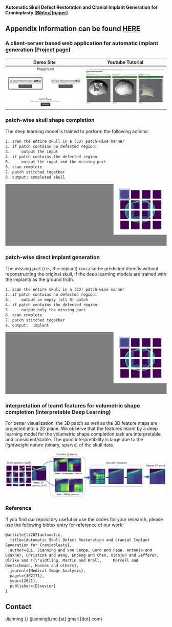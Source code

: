 #### Automatic Skull Defect Restoration and Cranial Implant Generation for Cranioplasty [[Bibtex](https://dl.dropboxusercontent.com/s/kdxyjbegma9iwv0/bibtex1.txt?dl=0)][[paper](https://doi.org/10.1016/j.media.2021.102171)]


## Appendix Information can be found [HERE](https://github.com/Jianningli/MIA/tree/add-license-1/source)

### A client-server based web application for automatic implant generation ([Project page](http://jianningli.me/autoCranialImp))

| Demo Site|Youtube Tutorial|
| ------      | ------ |
|[![Studierfenster](https://github.com/Jianningli/MIA/blob/add-license-1/images/website.PNG)](http://studierfenster.icg.tugraz.at/ "Studierfenster")  |  [![Skull Shape Reconstruction](https://github.com/Jianningli/MIA/blob/add-license-1/images/youtube.PNG)](https://www.youtube.com/watch?v=pt-jw8nXzgs&feature=youtu.be "Skull Shape Reconstruction")|



 ### patch-wise skull shape completion

The deep learning model is trained to perform the following actions:

```
1. scan the entire skull in a (3D) patch-wise manner
2. if patch contains no defected region:
3.     output the input
4. if patch contains the defected region:
5.     output the input and the missing part 
6. scan complete
7. patch stitched together
8. output: completed skull
```

![example](https://github.com/Jianningli/MIA/blob/add-license-1/images/patch-wise.gif)


### patch-wise direct implant generation
The missing part (i.e., the implant) can also be predicted directly without reconstructing the original skull, if the deep learning models are trained with the implants as the ground truth.

```
1. scan the entire skull in a (3D) patch-wise manner
2. if patch contains no defected region:
3.     output an empty (all 0) patch 
4. if patch contains the defected region:
5.     output only the missing part 
6. scan complete
7. patch stitched together
8. output:  implant
```
  
![example](https://github.com/Jianningli/MIA/blob/add-license-1/images/patch-wise-implant.gif)


### interpretation of learnt features for volumetric shape completion (Interpretable Deep Learning)
For better visualization, the 3D patch as well as the 3D feature maps are projected into a 2D plane.
We observe that the features learnt by a deep learning model for the volumetric shape completion task are interpretable and consistent/stable. 
The good interpretibility is large due to the <em>lightweight</em> nature (binary, sparse) of the skull data. 

![example](https://github.com/Jianningli/MIA/blob/add-license-1/images/features.png)


### Reference

If you find our repository useful or use the codes for your research, please use the following bibtex entry for reference of our work:

```
@article{li2021automatic,
  title={Automatic Skull Defect Restoration and Cranial Implant Generation for Cranioplasty},
  author={Li, Jianning and von Campe, Gord and Pepe, Antonio and Gsaxner, Christina and Wang, Enpeng and Chen, Xiaojun and Zefferer, Ulrike and T{\"o}dtling, Martin and Krall,     Marcell and Deutschmann, Hannes and others},
  journal={Medical Image Analysis},
  pages={102171},
  year={2021},
  publisher={Elsevier}
}
```


## Contact
Jianning Li (jianningli.me [at] gmail [dot] com)



